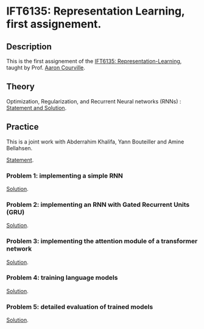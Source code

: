 # IFT6135: Representation Learning, first assignement.

## Description

This is the first assignement of the [IFT6135: Representation-Learning](https://sites.google.com/mila.quebec/ift6135), taught by Prof. [Aaron Courville](https://mila.quebec/en/person/aaron-courville/).

## Theory

Optimization, Regularization, and Recurrent Neural networks (RNNs) : [Statement and Solution](https://github.com/Sanaelotfi/Representation-Learning-HW2/blob/master/IFT6135_HW2_Theory.pdf).


## Practice

This is a joint work with Abderrahim Khalifa, Yann Bouteiller and Amine Bellahsen. 

[Statement](https://github.com/Sanaelotfi/Representation-Learning-HW2/blob/master/HW2_practice_statement.pdf).

### Problem 1: implementing a simple RNN

[Solution]().


### Problem 2: implementing an RNN with Gated Recurrent Units (GRU)

[Solution]().

### Problem 3: implementing the attention module of a transformer network 

[Solution]().

### Problem 4: training language models

[Solution]().

### Problem 5: detailed evaluation of trained models

[Solution]().

